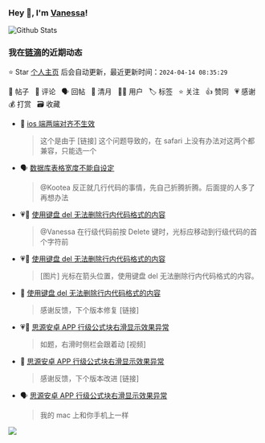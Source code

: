 ### Hey 👋, I'm [Vanessa](http://vanessa.b3log.org/)!

![Github Stats](https://github-readme-stats.vercel.app/api?username=Vanessa219&show_icons=true)

<!--events start -->

### 我在[链滴](https://ld246.com)的近期动态

⭐️ Star [个人主页](https://github.com/Vanessa219/Vanessa219) 后会自动更新，最近更新时间：`2024-04-14 08:35:29`

📝 帖子 &nbsp; 💬 评论 &nbsp; 🗣 回帖 &nbsp; 🌙 清月 &nbsp; 👨‍💻 用户 &nbsp; 🏷️ 标签 &nbsp; ⭐️ 关注 &nbsp; 👍 赞同 &nbsp; 💗 感谢 &nbsp; 💰 打赏 &nbsp; 🗃 收藏

* 💬 [ios 端两端对齐不生效](https://ld246.com/article/1712966342059/comment/1713020225045#comments)

  > 这个是由于 [链接] 这个问题导致的，在 safari 上没有办法对这两个都兼容，只能选一个
* 🗣 [数据库表格宽度不能自设定](https://ld246.com/article/1712373928096/comment/1712493659494#comments)

  > @Kootea 反正就几行代码的事情，先自己折腾折腾。后面提的人多了再想办法
* 💗💬 [使用键盘 del 无法删除行内代码格式的内容](https://ld246.com/article/1712749150139/comment/1712749400749#comments)

  > @Vanessa 在行级代码前按 Delete 键时，光标应移动到行级代码的首个字符前
* 💗📝 [使用键盘 del 无法删除行内代码格式的内容](https://ld246.com/article/1712749150139)

  > [图片] 光标在箭头位置，使用键盘 del 无法删除行内代码格式的内容。
* 💬 [使用键盘 del 无法删除行内代码格式的内容](https://ld246.com/article/1712749150139/comment/1712834542275#comments)

  > 感谢反馈，下个版本修复 [链接]
* 💗📝 [思源安卓 APP 行级公式块右滑显示效果异常](https://ld246.com/article/1712790840232)

  > 如题，右滑时侧栏会跟着动 [视频]
* 💬 [思源安卓 APP 行级公式块右滑显示效果异常](https://ld246.com/article/1712790840232/comment/1712830177130#comments)

  > 感谢反馈，下个版本改进 [链接]
* 🗣 [思源安卓 APP 行级公式块右滑显示效果异常](https://ld246.com/article/1712790840232/comment/1712796056936#comments)

  > 我的 mac 上和你手机上一样


<!--events end -->

<a title="Hits" target="_blank" href="https://github.com/Vanessa219/Vanessa219"><img src="https://hits.b3log.org/Vanessa219/Vanessa219.svg"></a>
